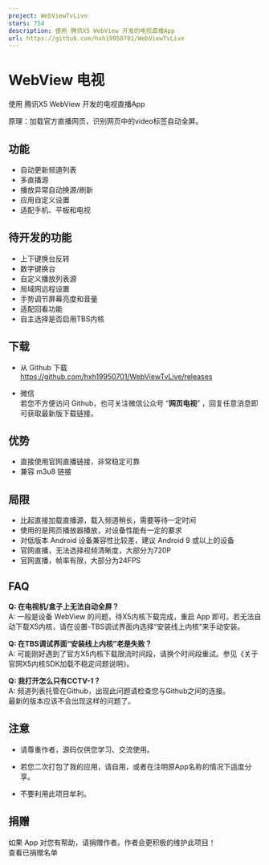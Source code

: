 ```yaml
---
project: WebViewTvLive
stars: 754
description: 使用 腾讯X5 WebView 开发的电视直播App
url: https://github.com/hxh19950701/WebViewTvLive
---
```


WebView 电视
==========

使用 腾讯X5 WebView 开发的电视直播App

原理：加载官方直播网页，识别网页中的video标签自动全屏。

  

功能
--

-   自动更新频道列表
-   多直播源
-   播放异常自动换源/刷新
-   应用自定义设置
-   适配手机、平板和电视

待开发的功能
------

-   上下键换台反转
-   数字键换台
-   自定义播放列表源
-   局域网远程设置
-   手势调节屏幕亮度和音量
-   适配回看功能
-   自主选择是否启用TBS内核

下载
--

-   从 Github 下载  
    https://github.com/hxh19950701/WebViewTvLive/releases  
    
-   微信  
    若您不方便访问 Github，也可关注微信公众号 “**网页电视**” ，回复任意消息即可获取最新版下载链接。

优势
--

-   直接使用官网直播链接，非常稳定可靠
-   兼容 m3u8 链接

局限
--

-   比起直接加载直播源，载入频道稍长，需要等待一定时间
-   使用的是网页播放器播放，对设备性能有一定的要求
-   对低版本 Android 设备兼容性比较差，建议 Android 9 或以上的设备
-   官网直播，无法选择视频清晰度，大部分为720P
-   官网直播，帧率有限，大部分为24FPS

FAQ
---

**Q: 在电视机/盒子上无法自动全屏？**  
A: 一般是设备 WebView 的问题，待X5内核下载完成，重启 App 即可。若无法自动下载X5内核，请在设置-TBS调试界面内选择“安装线上内核”来手动安装。  
  
**Q: 在TBS调试界面“安装线上内核”老是失败？**  
A: 可能刚好遇到了官方X5内核下载限流时间段，请换个时间段重试。参见《关于官网X5内核SDK加载不稳定问题说明》。  
  
**Q: 我打开怎么只有CCTV-1？**  
A: 频道列表托管在Github，出现此问题请检查您与Github之间的连接。  
最新的版本应该不会出现这样的问题了。

注意
--

-   请尊重作者，源码仅供您学习、交流使用。  
    
-   若您二次打包了我的应用，请自用，或者在注明原App名称的情况下适度分享。  
    
-   不要利用此项目牟利。  
    

捐赠
--

如果 App 对您有帮助，请捐赠作者。作者会更积极的维护此项目！  
查看已捐赠名单
